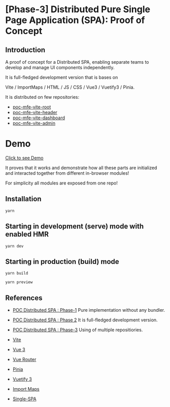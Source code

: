 # [Phase-3] Distributed Pure Single Page Application (SPA): Proof of Concept

## Introduction

A proof of concept for a Distributed SPA, enabling separate teams to develop and manage UI components independently.

It is full-fledged development version that is bases on

Vite / ImportMaps / HTML / JS / CSS / Vue3 / Vuetify3 / Pinia.

It is distributed on few repositories:

* [poc-mfe-vite-root](https://github.com/xaxay/poc-mfe-vite-root) 
* [poc-mfe-vite-header](https://github.com/xaxay/poc-mfe-vite-header) 
* [poc-mfe-vite-dashboard](https://github.com/xaxay/poc-mfe-vite-dashboard) 
* [poc-mfe-vite-admin](https://github.com/xaxay/poc-mfe-vite-admin) 

# Demo

[Click to see Demo](https://xaxay.github.io/poc-mfe-vite-root/)

It proves that it works and demonstrate how all these parts are initialized and interacted together from different in-browser modules!

For simplicity all modules are exposed from one repo!

## Installation

`yarn`

## Starting in development (serve) mode with enabled HMR

`yarn dev`

## Starting in production (build) mode

`yarn build`

`yarn preview`


## References
- [POC Distributed SPA : Phase-1](https://github.com/xaxay/poc-mfe-pure) Pure implementation without any bundler.
- [POC Distributed SPA : Phase 2](https://github.com/xaxay/poc-mfe-vite/) It is full-fledged development version.
- [POC Distributed SPA : Phase-3](https://github.com/xaxay/poc-mfe-vite-root) Using of multiple repositiories.

- [Vite](https://vitejs.dev/)
- [Vue 3](https://vuejs.org/)
- [Vue Router](https://router.vuejs.org/)
- [Pinia](https://pinia.vuejs.org/)
- [Vuetify 3](https://next.vuetifyjs.com/en/)
- [Import Maps](https://github.com/WICG/import-maps)
- [Single-SPA](https://single-spa.js.org/)






